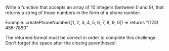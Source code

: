 Write a function that accepts an array of 10 integers (between 0 and 9), that returns a string of those numbers in the form of a phone number.

Example: createPhoneNumber([1, 2, 3, 4, 5, 6, 7, 8, 9, 0]) => returns "(123) 456-7890"

The returned format must be correct in order to complete this challenge. Don't forget the space after the closing parentheses!
